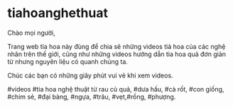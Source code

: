 # tiahoanghethuat
Chào mọi người,

Trang web tỉa hoa này đùng để chia sẽ những videos tiả hoa của các nghệ nhân trên thế giới, cũng như những videos hướng dẫn tia hoa quả đơn giản từ nhưng nguyên liệu có quanh chúng ta. 

Chúc các bạn có những giây phút vui vẻ khi xem videos. 

#videos #tia hoa nghệ thuật từ rau củ quả, #dưa hấu, #cà rốt, #con giống, #chim sẻ, #đại bàng, #ngựa, #trâu, #vẹt,#rồng, #phượng.


